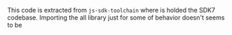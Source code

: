 This code is extracted from `js-sdk-toolchain` where is holded the SDK7 codebase. Importing the all library just for some of behavior doesn't seems to be 